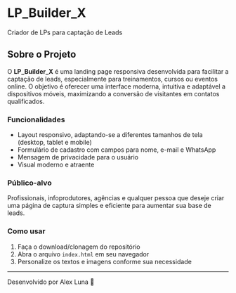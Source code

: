# LP_Builder_X

Criador de LPs para captação de Leads

## Sobre o Projeto

O **LP_Builder_X** é uma landing page responsiva desenvolvida para facilitar a captação de leads, especialmente para treinamentos, cursos ou eventos online. O objetivo é oferecer uma interface moderna, intuitiva e adaptável a dispositivos móveis, maximizando a conversão de visitantes em contatos qualificados.

### Funcionalidades
- Layout responsivo, adaptando-se a diferentes tamanhos de tela (desktop, tablet e mobile)
- Formulário de cadastro com campos para nome, e-mail e WhatsApp
- Mensagem de privacidade para o usuário
- Visual moderno e atraente

### Público-alvo
Profissionais, infoprodutores, agências e qualquer pessoa que deseje criar uma página de captura simples e eficiente para aumentar sua base de leads.

### Como usar
1. Faça o download/clonagem do repositório
2. Abra o arquivo `index.html` em seu navegador
3. Personalize os textos e imagens conforme sua necessidade

---

Desenvolvido por Alex Luna 🚀